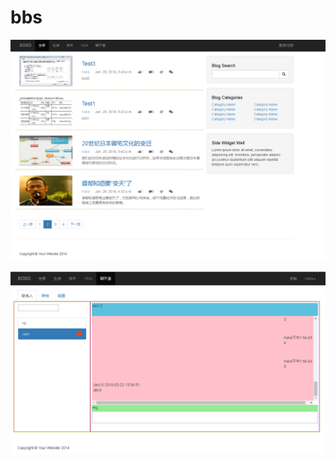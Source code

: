# bbs

![image](https://github.com/hong1835/bbs/blob/master/statics/imgs/web.PNG)

![image](https://github.com/hong1835/bbs/blob/master/statics/imgs/webchat.PNG)
